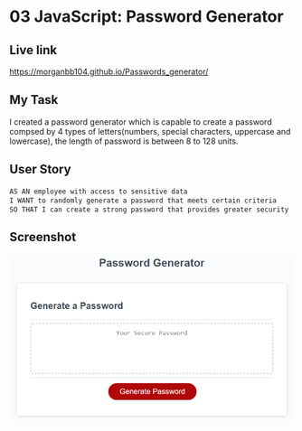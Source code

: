 # 03 JavaScript: Password Generator

## Live link

https://morganbb104.github.io/Passwords_generator/

## My Task

I created a password generator which is capable to create a password compsed by 4 types of letters(numbers, special characters, uppercase and lowercase), the length of password is between  8 to 128 units.


## User Story

```
AS AN employee with access to sensitive data
I WANT to randomly generate a password that meets certain criteria
SO THAT I can create a strong password that provides greater security
```



## Screenshot 


![The Password Generator](https://github.com/Morganbb104/Passwords_generator/blob/main/Assets/images/03-javascript-homework-demo.png)


